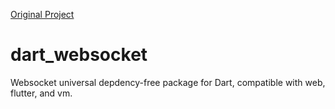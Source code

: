 [Original Project](https://github.com/truongsinh/dart-websocket)
# dart_websocket

Websocket universal depdency-free package for Dart, compatible with web, flutter, and vm.

